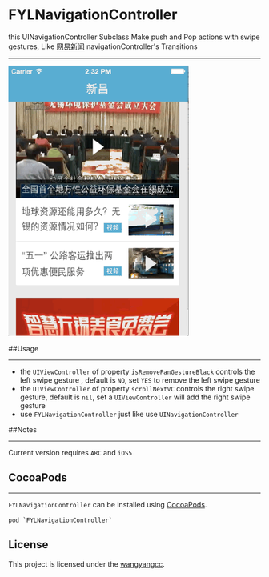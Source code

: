 FYLNavigationController
=======================

this UINavigationController Subclass Make push and Pop actions with swipe gestures, Like [网易新闻](https://itunes.apple.com/cn/app/wang-yi-xin-wen/id425349261?mt=8) 
navigationController's Transitions

***

![icon](https://github.com/wangyangcc/FYLNavigationController/blob/master/FYLNavigationController.gif)

##Usage
***
* the `UIViewController` of property `isRemovePanGestureBlack` controls the left swipe gesture
, default is `NO`, set `YES` to remove the left swipe gesture
* the `UIViewController` of property `scrollNextVC` controls the right swipe gesture, default is `nil`, set a `UIViewController` will add the right swipe gesture
* use `FYLNavigationController` just like use `UINavigationController` 

##Notes
*** 
 Current version requires `ARC` and `iOS5`

## CocoaPods
***
 `FYLNavigationController` can be installed using [CocoaPods](CocoaPods).
 
 ```
 pod `FYLNavigationController`
 ```
License
-------

This project is licensed under the [wangyangcc](LICENSE).



